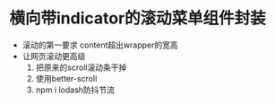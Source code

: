 # 横向带indicator的滚动菜单组件封装 
- 滚动的第一要求
    content超出wrapper的宽高
- 让网页滚动更高级
    1. 把原来的scroll滚动条干掉
    2. 使用better-scroll  
    3. npm i lodash防抖节流